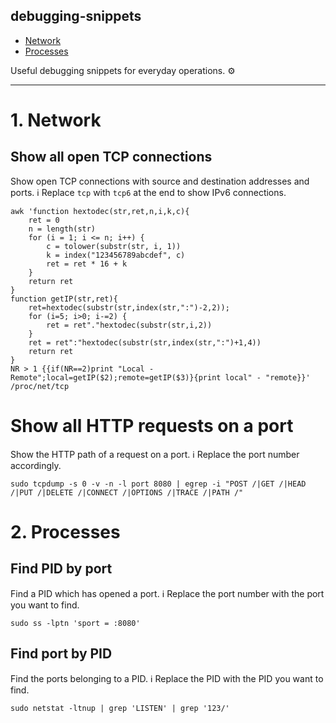 debugging-snippets
-------------------

- [Network](#network)
- [Processes](#processes)

Useful debugging snippets for everyday operations. ⚙️

----

<a id="network"></a>
# 1. Network

## Show all open TCP connections
Show open TCP connections with source and destination addresses and ports.
ℹ️️ Replace `tcp` with `tcp6` at the end to show IPv6 connections.

```shell
awk 'function hextodec(str,ret,n,i,k,c){
    ret = 0
    n = length(str)
    for (i = 1; i <= n; i++) {
        c = tolower(substr(str, i, 1))
        k = index("123456789abcdef", c)
        ret = ret * 16 + k
    }
    return ret
}
function getIP(str,ret){
    ret=hextodec(substr(str,index(str,":")-2,2)); 
    for (i=5; i>0; i-=2) {
        ret = ret"."hextodec(substr(str,i,2))
    }
    ret = ret":"hextodec(substr(str,index(str,":")+1,4))
    return ret
} 
NR > 1 {{if(NR==2)print "Local - Remote";local=getIP($2);remote=getIP($3)}{print local" - "remote}}' /proc/net/tcp
```

# Show all HTTP requests on a port
Show the HTTP path of a request on a port.
ℹ️ Replace the port number accordingly.
```shell
sudo tcpdump -s 0 -v -n -l port 8080 | egrep -i "POST /|GET /|HEAD /|PUT /|DELETE /|CONNECT /|OPTIONS /|TRACE /|PATH /"
```

<a id="processes"></a>
# 2. Processes

## Find PID by port
Find a PID which has opened a port.
ℹ️ Replace the port number with the port you want to find.
```shell
sudo ss -lptn 'sport = :8080'
```

## Find port by PID
Find the ports belonging to a PID.
ℹ️ Replace the PID with the PID you want to find.
```shell
sudo netstat -ltnup | grep 'LISTEN' | grep '123/'
```

